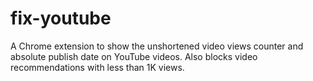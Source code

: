 # fix-youtube

A Chrome extension to show the unshortened video views counter and absolute
publish date on YouTube videos. Also blocks video recommendations with less than 1K
views.
